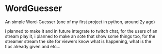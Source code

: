 # WordGuesser
An simple Word-Guesser (one of my first project in python, around 2y ago)

i planned to make it and in future integrate to twitch chat, for the users of an stream play it, i planned to make an sote that show some things too, for the streamer stream the site for viewers know what is happening, what is the tips already given and etc...

